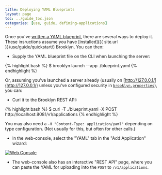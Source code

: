 ```yaml
---
title: Deploying YAML Blueprints
layout: page
toc: ../guide_toc.json
categories: [use, guide, defining-applications]
---
```


Once you've [written a YAML blueprint](creating-yaml.md), there are several ways to deploy it.
These insructions assume you have [installed]({{ site.url }}/use/guide/quickstart/) Brooklyn.
You can then:

- Supply the YAML blueprint file on the CLI when launching the server:

{% highlight bash %}
$ brooklyn launch --app ./blueprint.yaml
{% endhighlight %}


Or, assuming you've launched a server already 
(usually on [http://127.0.0.1/](http://127.0.0.1/) unless you've 
configured security in [`brooklyn.properties`](/use/guide/quickstart/brooklyn.properties)),
you can:

- Curl it to the Brooklyn REST API:

{% highlight bash %}
$ curl -T ./blueprint.yaml -X POST http://localhost:8081/v1/applications
{% endhighlight %}

You may also need a `-H "Content-Type: application/yaml"` depending on type configuration.
(Not usually for this, but often for other calls.)

- In the web-console, select the "YAML" tab in the "Add Application" wizard:

[![Web Console](web-console-yaml-700.png "YAML via Web Console")](web-console-yaml.png)


- The web-console also has an interactive "REST API" page,
  where you can paste the YAML for uploading into the `POST` to `/v1/applications`.
